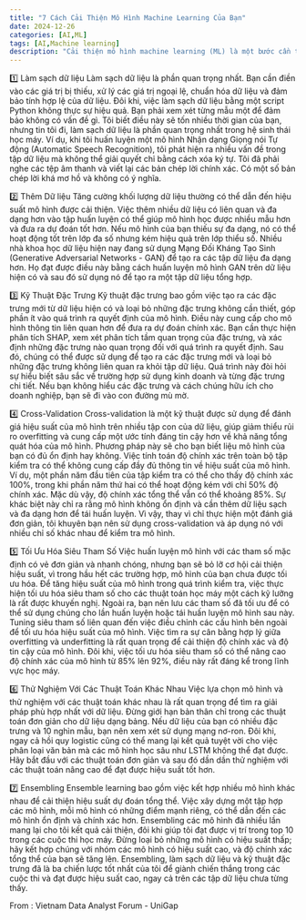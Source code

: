 ```yaml
---
title: "7 Cách Cải Thiện Mô Hình Machine Learning Của Bạn"
date: 2024-12-26
categories: [AI,ML]
tags: [AI,Machine learning]
description: "Cải thiện mô hình machine learning (ML) là một bước cần thiết trong việc tối ưu hóa hiệu suất và áp dụng thực tế của mô hình. Mô hình ban đầu có thể không đủ độ chính xác, dẫn đến kết quả không mong muốn do đó cải thiện mô hình giúp tăng độ chính xác và đáng tin cậy. Ngoài ra  dữ liệu và yêu cầu kinh doanh luôn thay đổi nên đòi hỏi cải thiện mô hình giúp nó thích nghi với những thay đổi này"
---
```

1️⃣ Làm sạch dữ liệu
Làm sạch dữ liệu là phần quan trọng nhất. Bạn cần điền vào các giá trị bị thiếu, xử lý các giá trị ngoại lệ, chuẩn hóa dữ liệu và đảm bảo tính hợp lệ của dữ liệu. Đôi khi, việc làm sạch dữ liệu bằng một script Python không thực sự hiệu quả. Bạn phải xem xét từng mẫu một để đảm bảo không có vấn đề gì. Tôi biết điều này sẽ tốn nhiều thời gian của bạn, nhưng tin tôi đi, làm sạch dữ liệu là phần quan trọng nhất trong hệ sinh thái học máy.
Ví dụ, khi tôi huấn luyện một mô hình Nhận dạng Giọng nói Tự động (Automatic Speech Recognition), tôi phát hiện ra nhiều vấn đề trong tập dữ liệu mà không thể giải quyết chỉ bằng cách xóa ký tự. Tôi đã phải nghe các tệp âm thanh và viết lại các bản chép lời chính xác. Có một số bản chép lời khá mơ hồ và không có ý nghĩa.

2️⃣ Thêm Dữ liệu
Tăng cường khối lượng dữ liệu thường có thể dẫn đến hiệu suất mô hình được cải thiện. Việc thêm nhiều dữ liệu có liên quan và đa dạng hơn vào tập huấn luyện có thể giúp mô hình học được nhiều mẫu hơn và đưa ra dự đoán tốt hơn. Nếu mô hình của bạn thiếu sự đa dạng, nó có thể hoạt động tốt trên lớp đa số nhưng kém hiệu quả trên lớp thiểu số.
Nhiều nhà khoa học dữ liệu hiện nay đang sử dụng Mạng Đối Kháng Tạo Sinh (Generative Adversarial Networks - GAN) để tạo ra các tập dữ liệu đa dạng hơn. Họ đạt được điều này bằng cách huấn luyện mô hình GAN trên dữ liệu hiện có và sau đó sử dụng nó để tạo ra một tập dữ liệu tổng hợp.

3️⃣ Kỹ Thuật Đặc Trưng
Kỹ thuật đặc trưng bao gồm việc tạo ra các đặc trưng mới từ dữ liệu hiện có và loại bỏ những đặc trưng không cần thiết, góp phần ít vào quá trình ra quyết định của mô hình. Điều này cung cấp cho mô hình thông tin liên quan hơn để đưa ra dự đoán chính xác.
Bạn cần thực hiện phân tích SHAP, xem xét phân tích tầm quan trọng của đặc trưng, và xác định những đặc trưng nào quan trọng đối với quá trình ra quyết định. Sau đó, chúng có thể được sử dụng để tạo ra các đặc trưng mới và loại bỏ những đặc trưng không liên quan ra khỏi tập dữ liệu. Quá trình này đòi hỏi sự hiểu biết sâu sắc về trường hợp sử dụng kinh doanh và từng đặc trưng chi tiết. Nếu bạn không hiểu các đặc trưng và cách chúng hữu ích cho doanh nghiệp, bạn sẽ đi vào con đường mù mờ.

4️⃣ Cross-Validation
Cross-validation là một kỹ thuật được sử dụng để đánh giá hiệu suất của mô hình trên nhiều tập con của dữ liệu, giúp giảm thiểu rủi ro overfitting và cung cấp một ước tính đáng tin cậy hơn về khả năng tổng quát hóa của mô hình. Phương pháp này sẽ cho bạn biết liệu mô hình của bạn có đủ ổn định hay không.
Việc tính toán độ chính xác trên toàn bộ tập kiểm tra có thể không cung cấp đầy đủ thông tin về hiệu suất của mô hình. Ví dụ, một phần năm đầu tiên của tập kiểm tra có thể cho thấy độ chính xác 100%, trong khi phần năm thứ hai có thể hoạt động kém với chỉ 50% độ chính xác. Mặc dù vậy, độ chính xác tổng thể vẫn có thể khoảng 85%. Sự khác biệt này chỉ ra rằng mô hình không ổn định và cần thêm dữ liệu sạch và đa dạng hơn để tái huấn luyện.
Vì vậy, thay vì chỉ thực hiện một đánh giá đơn giản, tôi khuyên bạn nên sử dụng cross-validation và áp dụng nó với nhiều chỉ số khác nhau để kiểm tra mô hình.

5️⃣ Tối Ưu Hóa Siêu Tham Số
Việc huấn luyện mô hình với các tham số mặc định có vẻ đơn giản và nhanh chóng, nhưng bạn sẽ bỏ lỡ cơ hội cải thiện hiệu suất, vì trong hầu hết các trường hợp, mô hình của bạn chưa được tối ưu hóa. Để tăng hiệu suất của mô hình trong quá trình kiểm tra, việc thực hiện tối ưu hóa siêu tham số cho các thuật toán học máy một cách kỹ lưỡng là rất được khuyến nghị. Ngoài ra, bạn nên lưu các tham số đã tối ưu để có thể sử dụng chúng cho lần huấn luyện hoặc tái huấn luyện mô hình sau này.
Tuning siêu tham số liên quan đến việc điều chỉnh các cấu hình bên ngoài để tối ưu hóa hiệu suất của mô hình. Việc tìm ra sự cân bằng hợp lý giữa overfitting và underfitting là rất quan trọng để cải thiện độ chính xác và độ tin cậy của mô hình. Đôi khi, việc tối ưu hóa siêu tham số có thể nâng cao độ chính xác của mô hình từ 85% lên 92%, điều này rất đáng kể trong lĩnh vực học máy.

6️⃣ Thử Nghiệm Với Các Thuật Toán Khác Nhau
Việc lựa chọn mô hình và thử nghiệm với các thuật toán khác nhau là rất quan trọng để tìm ra giải pháp phù hợp nhất với dữ liệu. Đừng giới hạn bản thân chỉ trong các thuật toán đơn giản cho dữ liệu dạng bảng. Nếu dữ liệu của bạn có nhiều đặc trưng và 10 nghìn mẫu, bạn nên xem xét sử dụng mạng nơ-ron. Đôi khi, ngay cả hồi quy logistic cũng có thể mang lại kết quả tuyệt vời cho việc phân loại văn bản mà các mô hình học sâu như LSTM không thể đạt được.
Hãy bắt đầu với các thuật toán đơn giản và sau đó dần dần thử nghiệm với các thuật toán nâng cao để đạt được hiệu suất tốt hơn.

7️⃣ Ensembling
Ensemble learning bao gồm việc kết hợp nhiều mô hình khác nhau để cải thiện hiệu suất dự đoán tổng thể. Việc xây dựng một tập hợp các mô hình, mỗi mô hình có những điểm mạnh riêng, có thể dẫn đến các mô hình ổn định và chính xác hơn.
Ensembling các mô hình đã nhiều lần mang lại cho tôi kết quả cải thiện, đôi khi giúp tôi đạt được vị trí trong top 10 trong các cuộc thi học máy. Đừng loại bỏ những mô hình có hiệu suất thấp; hãy kết hợp chúng với nhóm các mô hình có hiệu suất cao, và độ chính xác tổng thể của bạn sẽ tăng lên.
Ensembling, làm sạch dữ liệu và kỹ thuật đặc trưng đã là ba chiến lược tốt nhất của tôi để giành chiến thắng trong các cuộc thi và đạt được hiệu suất cao, ngay cả trên các tập dữ liệu chưa từng thấy.

From : Vietnam Data Analyst Forum - UniGap
